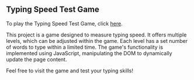 ## Typing Speed Test Game

To play the Typing Speed Test Game, click [here](https://typing-speed-test-game-cyan.vercel.app/).

This project is a game designed to measure typing speed. It offers multiple levels, which can be adjusted within the game. Each level has a set number of words to type within a limited time. The game's functionality is implemented using JavaScript, manipulating the DOM to dynamically update the page content.

Feel free to visit the game and test your typing skills!
